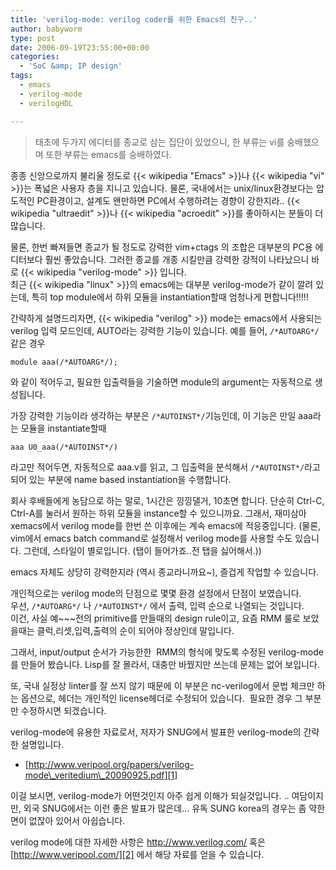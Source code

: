 ```yaml
---
title: 'verilog-mode: verilog coder를 위한 Emacs의 친구..'
author: babyworm
type: post
date: 2006-09-19T23:55:00+00:00
categories:
  - 'SoC &amp; IP design'
tags:
  - emacs
  - verilog-mode
  - verilogHDL

---
```

> 태초에 두가지 에디터를 종교로 삼는 집단이 있었으니, 한 부류는 vi를 숭배했으며 또한 부류는 emacs를 숭배하였다.

종종 신앙으로까지 불리울 정도로 {{< wikipedia "Emacs" >}}나 {{< wikipedia "vi" >}}는 폭넓은 사용자 층을 지니고 있습니다. 물론, 국내에서는 unix/linux환경보다는 압도적인 PC환경이고, 설계도 왠만하면 PC에서 수행하려는 경향이 강한지라.. {{< wikipedia "ultraedit" >}}나 {{< wikipedia "acroedit" >}}를 좋아하시는 분들이 더 많습니다.

물론, 한번 빠져들면 종교가 될 정도로 강력한 vim+ctags 의 조합은 대부분의 PC용 에디터보다 훨씬 좋았습니다. 그러한 종교를 개종 시킬만큼 강력한 강적이 나타났으니 바로 {{< wikipedia "verilog-mode" >}} 입니다.<br>
최근 {{< wikipedia "linux" >}}의 emacs에는 대부분 verilog-mode가 같이 깔려 있는데, 특히 top module에서 하위 모듈을 instantiation할때 엄청나게 편합니다!!!!!

간략하게 설명드리자면, {{< wikipedia "verilog" >}} mode는 emacs에서 사용되는 verilog 입력 모드인데, AUTO라는 강력한 기능이 있습니다. 예를 들어, `/*AUTOARG*/`같은 경우

```
module aaa(/*AUTOARG*/);
```

와 같이 적어두고, 필요한 입출력들을 기술하면 module의 argument는 자동적으로 생성됩니다.

가장 강력한 기능이라 생각하는 부분은 `/*AUTOINST*/`기능인데, 이 기능은 만일 aaa라는 모듈을 instantiate할때

```
aaa U0_aaa(/*AUTOINST*/)
```

라고만 적어두면, 자동적으로 aaa.v를 읽고, 그 입출력을 분석해서 `/*AUTOINST*/`라고 되어 있는 부분에 name based instantiation을 수행합니다.

회사 후배들에게 농담으로 하는 말로, 1시간은 낑낑댈거, 10초면 합니다. 단순히 Ctrl-C, Ctrl-A를 눌러서 원하는 하위 모듈을 instance할 수 있으니까요. 그래서, 재미삼아 xemacs에서 verilog mode를 한번 쓴 이후에는 계속 emacs에 적응중입니다. (물론, vim에서 emacs batch command로 설정해서 verilog mode를 사용할 수도 있습니다. 그런데, 스타일이 별로입니다. (탭이 들어가죠..전 탭을 싫어해서.))

emacs 자체도 상당히 강력한지라 (역시 종교라니까요~), 즐겁게 작업할 수 있습니다.

개인적으로는 verilog mode의 단점으로 몇몇 환경 설정에서 단점이 보였습니다.<br>
우선, `/*AUTOARG*/` 나 `/*AUTOINST*/` 에서 출력, 입력 순으로 나열되는 것입니다.<br>
이건, 사실 예~~~전의 primitive를 만들때의 design rule이고, 요즘 RMM 룰로 보았을때는 클럭,리셋,입력,출력의 순이 되어야 정상인데 말입니다.

그래서, input/output 순서가 가능한한  RMM의 형식에 맞도록 수정된 verilog-mode를 만들어 봤습니다. Lisp를 잘 몰라서, 대충만 바꿨지만 쓰는데 문제는 없어 보입니다.

또, 국내 실정상 linter를 잘 쓰지 않기 때문에 이 부분은 nc-verilog에서 문법 체크만 하는 옵션으로, 헤더는 개인적인 license헤더로 수정되어 있습니다.  필요한 경우 그 부분만 수정하시면 되겠습니다.

verilog-mode에 유용한 자료로서, 저자가 SNUG에서 발표한 verilog-mode의 간략한 설명입니다.

  * [http://www.veripool.org/papers/verilog-mode\_veritedium\_20090925.pdf][1]

이걸 보시면, verilog-mode가 어떤것인지 아주 쉽게 이해가 되실것입니다.
.. 여담이지만, 외국 SNUG에서는 이런 좋은 발표가 많은데&#8230; 유독 SUNG korea의 경우는 좀 약한 면이 없잖아 있어서 아쉽습니다.

verilog mode에 대한 자세한 사항은 <http://www.verilog.com/> 혹은 [http://www.veripool.com/][2] 에서 해당 자료를 얻을 수 있습니다.

 [1]: http://www.veripool.org/papers/verilog-mode_veritedium_20090925.pdf
 [2]: http://www.veripool.org/wiki/verilog-mode
